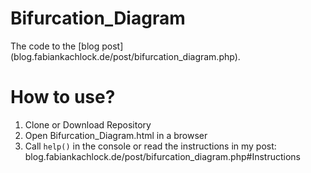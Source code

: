 # Bifurcation_Diagram
The code to the [blog post] (blog.fabiankachlock.de/post/bifurcation_diagram.php).

# How to use?
1. Clone or Download Repository
2. Open Bifurcation_Diagram.html in a browser
3. Call `help()` in the console or read the instructions in my post: blog.fabiankachlock.de/post/bifurcation_diagram.php#Instructions
